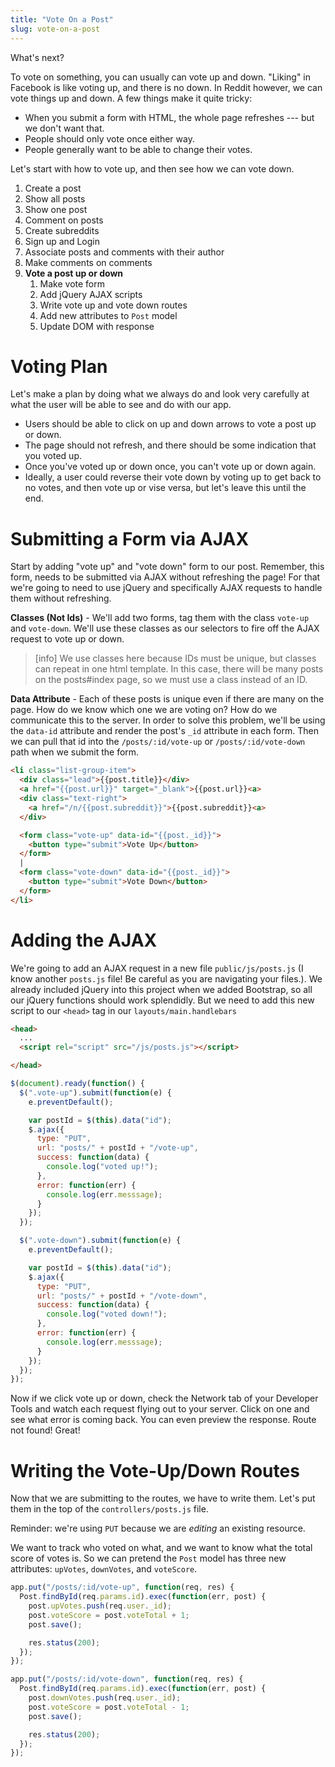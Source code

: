 ```yaml
---
title: "Vote On a Post"
slug: vote-on-a-post
---
```


What's next?

To vote on something, you can usually can vote up and down. "Liking" in Facebook is like voting up, and there is no down. In Reddit however, we can vote things up and down. A few things make it quite tricky:

* When you submit a form with HTML, the whole page refreshes --- but we don't want that.
* People should only vote once either way.
* People generally want to be able to change their votes.

Let's start with how to vote up, and then see how we can vote down.

1. Create a post
1. Show all posts
1. Show one post
1. Comment on posts
1. Create subreddits
1. Sign up and Login
1. Associate posts and comments with their author
1. Make comments on comments
1. **Vote a post up or down**
    1. Make vote form
    1. Add jQuery AJAX scripts
    1. Write vote up and vote down routes
    1. Add new attributes to `Post` model
    1. Update DOM with response

# Voting Plan

Let's make a plan by doing what we always do and look very carefully at what the user will be able to see and do with our app.

* Users should be able to click on up and down arrows to vote a post up or down.
* The page should not refresh, and there should be some indication that you voted up.
* Once you've voted up or down once, you can't vote up or down again.
* Ideally, a user could reverse their vote down by voting up to get back to no votes, and then vote up or vise versa, but let's leave this until the end.

# Submitting a Form via AJAX

Start by adding "vote up" and "vote down" form to our post. Remember, this form, needs to be submitted via AJAX without refreshing the page! For that we're going to need to use jQuery and specifically AJAX requests to handle them without refreshing.

**Classes (Not Ids)** - We'll add two forms, tag them with the class `vote-up` and `vote-down`. We'll use these classes as our selectors to fire off the AJAX request to vote up or down.

> [info]
> We use classes here because IDs must be unique, but classes can repeat in one html template. In this case, there will be many posts on the posts#index page, so we must use a class instead of an ID.

**Data Attribute** - Each of these posts is unique even if there are many on the page. How do we know which one we are voting on? How do we communicate this to the server. In order to solve this problem, we'll be using the `data-id` attribute and render the post's `_id` attribute in each form. Then we can pull that id into the `/posts/:id/vote-up` or `/posts/:id/vote-down` path when we submit the form.

```html
<li class="list-group-item">
  <div class="lead">{{post.title}}</div>
  <a href="{{post.url}}" target="_blank">{{post.url}}<a>
  <div class="text-right">
    <a href="/n/{{post.subreddit}}">{{post.subreddit}}<a>
  </div>

  <form class="vote-up" data-id="{{post._id}}">
    <button type="submit">Vote Up</button>
  </form>
  |
  <form class="vote-down" data-id="{{post._id}}">
    <button type="submit">Vote Down</button>
  </form>
</li>
```

# Adding the AJAX

We're going to add an AJAX request in a new file `public/js/posts.js` (I know another `posts.js` file! Be careful as you are navigating your files.). We already included jQuery into this project when we added Bootstrap, so all our jQuery functions should work splendidly. But we need to add this new script to our `<head>` tag in our `layouts/main.handlebars`

```html
<head>
  ...
  <script rel="script" src="/js/posts.js"></script>

</head>
```

```js
$(document).ready(function() {
  $(".vote-up").submit(function(e) {
    e.preventDefault();

    var postId = $(this).data("id");
    $.ajax({
      type: "PUT",
      url: "posts/" + postId + "/vote-up",
      success: function(data) {
        console.log("voted up!");
      },
      error: function(err) {
        console.log(err.messsage);
      }
    });
  });

  $(".vote-down").submit(function(e) {
    e.preventDefault();

    var postId = $(this).data("id");
    $.ajax({
      type: "PUT",
      url: "posts/" + postId + "/vote-down",
      success: function(data) {
        console.log("voted down!");
      },
      error: function(err) {
        console.log(err.messsage);
      }
    });
  });
});
```

Now if we click vote up or down, check the Network tab of your Developer Tools and watch each request flying out to your server. Click on one and see what error is coming back. You can even preview the response. Route not found! Great!

# Writing the Vote-Up/Down Routes

Now that we are submitting to the routes, we have to write them. Let's put them in the top of the `controllers/posts.js` file.

Reminder: we're using `PUT` because we are _editing_ an existing resource.

We want to track who voted on what, and we want to know what the total score of votes is. So we can pretend the `Post` model has three new attributes: `upVotes`, `downVotes`, and `voteScore`.

```js
app.put("/posts/:id/vote-up", function(req, res) {
  Post.findById(req.params.id).exec(function(err, post) {
    post.upVotes.push(req.user._id);
    post.voteScore = post.voteTotal + 1;
    post.save();

    res.status(200);
  });
});

app.put("/posts/:id/vote-down", function(req, res) {
  Post.findById(req.params.id).exec(function(err, post) {
    post.downVotes.push(req.user._id);
    post.voteScore = post.voteTotal - 1;
    post.save();

    res.status(200);
  });
});
```
